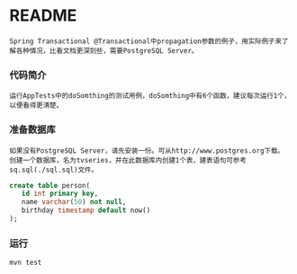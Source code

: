 README
===========================
    Spring Transactional @Transactional中propagation参数的例子，用实际例子来了解各种情况，比看文档更深刻些，需要PostgreSQL Server。 

### 代码简介
    运行AppTests中的doSomthing的测试用例，doSomthing中有6个函数，建议每次运行1个，以便看得更清楚。

### 准备数据库
    如果没有PostgreSQL Server，请先安装一份。可从http://www.postgres.org下载。
    创建一个数据库，名为tvseries，并在此数据库内创建1个表，建表语句可参考sq.sql(./sql.sql)文件。
````SQL
create table person(
   id int primary key,
   name varchar(50) not null,
   birthday timestamp default now()
);
````

### 运行
```bash
mvn test
```

